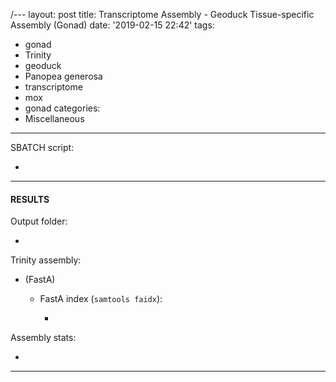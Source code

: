 /---
layout: post
title: Transcriptome Assembly - Geoduck Tissue-specific Assembly (Gonad)
date: '2019-02-15 22:42'
tags:
  - gonad
  - Trinity
  - geoduck
  - Panopea generosa
  - transcriptome
  - mox
  - gonad
categories:
  - Miscellaneous
---



SBATCH script:

- []()



---

#### RESULTS

Output folder:

- []()

Trinity assembly:

- []()(FastA)

  - FastA index (```samtools faidx```):

    - []()

Assembly stats:

- []()

---
